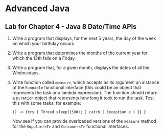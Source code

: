 # Advanced Java

## Lab for Chapter 4 - Java 8 Date/Time APIs

1. Write a program that displays, for the next 5 years, the day of the week on which your birthday occurs

1. Write a program that determines the months of the current year for which the 13th falls on a Friday.

1. Write a program that, for a given month, displays the dates of all the Wednesdays.

1. Write function called ```measure```,
   which accepts as its argument an instance of the ```Runnable``` functional interface 
   (this could be an object that represents the task or a lambda expression).
   The function should return a ```Duration``` object that represents how long it
   took to run the task. Test this with some tasks, for example:
   ```
   () -> {try { Thread.sleep(1500); } catch ( Exception e ) {} }
   ```
   
   Now see if you can provide overloaded versions of the ```measure``` method for the
   ```Supplier<T>``` and ```Consumer<T>``` functional interfaces. 

